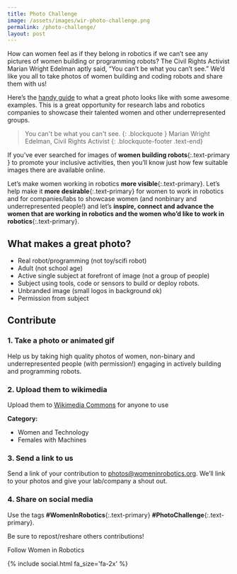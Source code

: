 ```yaml
---
title: Photo Challenge
image: /assets/images/wir-photo-challenge.png
permalink: /photo-challenge/
layout: post
---
```

How can women feel as if they belong in robotics if we can’t see any pictures of women building or programming robots? The Civil Rights Activist Marian Wright Edelman aptly said, “You can’t be what you can’t see.” We’d like you all to take photos of women building and coding robots and share them with us!

Here’s the [handy guide](https://svrobo.org/wp-content/uploads/2021/10/Women-in-Robotics-Photo-Challenge.pdf) to what a great photo looks like with some awesome examples. This is a great opportunity for research labs and robotics companies to showcase their talented women and other underrepresented groups.

> You can't be what you can't see.
> {: .blockquote }
> Marian Wright Edelman, Civil Rights Activist
> {: .blockquote-footer .text-end}

If you’ve ever searched for images of **women building robots**{:.text-primary } to promote your inclusive activities, then you’ll know just how few suitable images there are available online. 

Let’s make women working in robotics **more visible**{:.text-primary}.  Let’s help make it **more desirable**{:.text-primary} for women to work in robotics and for companies/labs to showcase women (and nonbinary and underrepresented people!) and let’s **inspire, connect and advance the women that are working in robotics and the women who’d like to work in robotics**{:.text-primary}.

## What makes a great photo?

- Real robot/programming (not toy/scifi robot)
- Adult (not school age)
- Active single subject at forefront of image (not a group of people)
- Subject using tools, code or sensors to build or deploy robots.
- Unbranded image (small logos in background ok)
- Permission from subject

## Contribute

### 1. Take a photo or animated gif

Help us by taking high quality photos of women, non-binary
and underrepresented people (with permission!) engaging in
actively building and programming robots.

### 2. Upload them to wikimedia

Upload them to [Wikimedia Commons](https://commons.wikimedia.org/wiki/Commons:Contributing_your_own_work) for anyone to use

**Category:**

- Women and Technology
- Females with Machines

### 3. Send a link to us

Send a link of your contribution to [photos@womeninrobotics.org](mailto:photos@womeninrobotics.org). We’ll link to your photos and give your lab/company a shout out.

### 4. Share on social media

Use the tags **#WomenInRobotics**{:.text-primary} **#PhotoChallenge**{:.text-primary}.

Be sure to repost/reshare others contributions! 

Follow Women in Robotics

{% include social.html fa_size='fa-2x' %}
